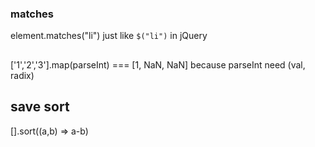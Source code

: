 ### matches
element.matches("li")
just like `$("li")` in jQuery

##
['1','2','3'].map(parseInt) === [1, NaN, NaN]
because parseInt need (val, radix)

## save sort
[].sort((a,b) => a-b)

























